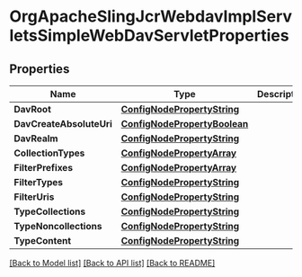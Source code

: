 # OrgApacheSlingJcrWebdavImplServletsSimpleWebDavServletProperties

## Properties
Name | Type | Description | Notes
------------ | ------------- | ------------- | -------------
**DavRoot** | [**ConfigNodePropertyString**](configNodePropertyString.md) |  | [optional] 
**DavCreateAbsoluteUri** | [**ConfigNodePropertyBoolean**](configNodePropertyBoolean.md) |  | [optional] 
**DavRealm** | [**ConfigNodePropertyString**](configNodePropertyString.md) |  | [optional] 
**CollectionTypes** | [**ConfigNodePropertyArray**](configNodePropertyArray.md) |  | [optional] 
**FilterPrefixes** | [**ConfigNodePropertyArray**](configNodePropertyArray.md) |  | [optional] 
**FilterTypes** | [**ConfigNodePropertyString**](configNodePropertyString.md) |  | [optional] 
**FilterUris** | [**ConfigNodePropertyString**](configNodePropertyString.md) |  | [optional] 
**TypeCollections** | [**ConfigNodePropertyString**](configNodePropertyString.md) |  | [optional] 
**TypeNoncollections** | [**ConfigNodePropertyString**](configNodePropertyString.md) |  | [optional] 
**TypeContent** | [**ConfigNodePropertyString**](configNodePropertyString.md) |  | [optional] 

[[Back to Model list]](../README.md#documentation-for-models) [[Back to API list]](../README.md#documentation-for-api-endpoints) [[Back to README]](../README.md)


